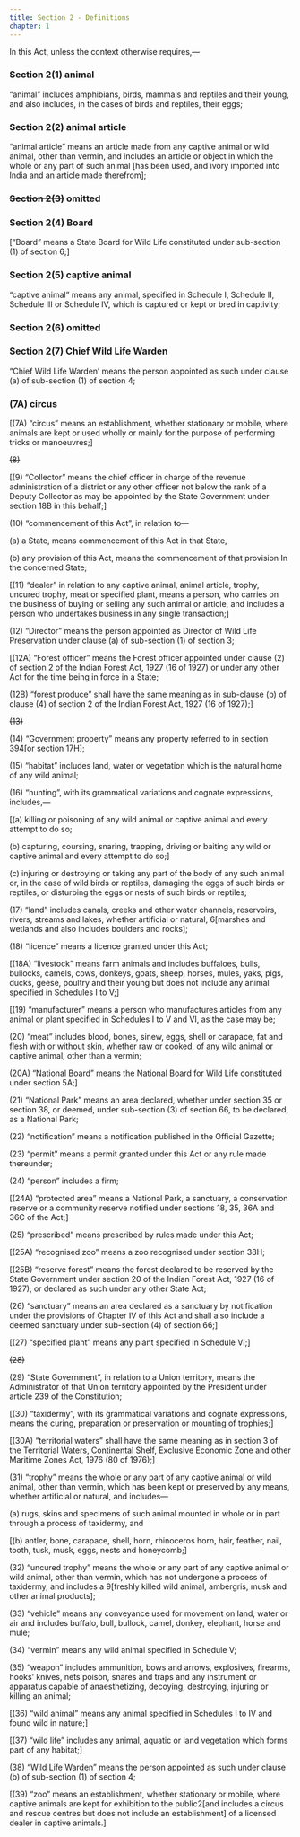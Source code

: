 ```yaml
---
title: Section 2 - Definitions
chapter: 1
---
```


In this Act, unless the context otherwise requires,—

### Section 2(1) animal 

“animal” includes amphibians, birds, mammals and reptiles and their young, and also includes, in the cases of birds and reptiles, their eggs;

### Section 2(2) animal article

“animal article” means an article made from any captive animal or wild animal, other than vermin, and includes an article or object in which the whole or any part of such animal [has been used, and ivory imported into India and an article made therefrom];

### ~~Section 2(3)~~ omitted

### Section 2(4) Board

[“Board” means a State Board for Wild Life constituted under sub-section (1) of section 6;]

### Section 2(5) captive animal 

“captive animal” means any animal, specified in Schedule I, Schedule II, Schedule III or Schedule IV, which is captured or kept or bred in captivity;

### Section 2(6) omitted

### Section 2(7) Chief Wild Life Warden 

“Chief Wild Life Warden’ means the person appointed as such under clause (a) of sub-section (1) of section 4;

### (7A) circus

[(7A) “circus” means an establishment, whether stationary or mobile, where animals are kept or used wholly or mainly for the purpose of performing tricks or manoeuvres;]

~~(8)~~

[(9) “Collector” means the chief officer in charge of the revenue administration of a district or any other officer not below the rank of a Deputy Collector as may be appointed by the State Government under section 18B in this behalf;]

(10) “commencement of this Act”, in relation to—

(a) a State, means commencement of this Act in that State,

(b) any provision of this Act, means the commencement of that provision In the concerned
State;

[(11) “dealer” in relation to any captive animal, animal article, trophy, uncured trophy, meat or specified plant, means a person, who carries on the business of buying or selling any such animal or article, and includes a person who undertakes business in any single transaction;]

(12) “Director” means the person appointed as Director of Wild Life Preservation under clause (a) of sub-section (1) of section 3;

[(12A) “Forest officer” means the Forest officer appointed under clause (2) of section 2 of the Indian Forest Act, 1927 (16 of 1927) or under any other Act for the time being in force in a State;

(12B) “forest produce” shall have the same meaning as in sub-clause (b) of clause (4) of section 2 of the Indian Forest Act, 1927 (16 of 1927);]

~~(13)~~

(14) “Government property” means any property referred to in section 394[or section 17H];

(15) “habitat” includes land, water or vegetation which is the natural home of any wild animal;

(16) “hunting”, with its grammatical variations and cognate expressions, includes,—

[(a) killing or poisoning of any wild animal or captive animal and every attempt to do so;

(b) capturing, coursing, snaring, trapping, driving or baiting any wild or captive animal and every attempt to do so;]

(c) injuring or destroying or taking any part of the body of any such animal or, in the case of wild birds or reptiles, damaging the eggs of such birds or reptiles, or disturbing the eggs or nests of such birds or reptiles;

(17) “land” includes canals, creeks and other water channels, reservoirs, rivers, streams and lakes, whether artificial or natural, 6[marshes and wetlands and also includes boulders and rocks];

(18) “licence” means a licence granted under this Act;

[(18A) “livestock” means farm animals and includes buffaloes, bulls, bullocks, camels, cows, donkeys, goats, sheep, horses, mules, yaks, pigs, ducks, geese, poultry and their young but does not include any animal specified in Schedules I to V;]

[(19) “manufacturer” means a person who manufactures articles from any animal or plant specified in Schedules I to V and VI, as the case may be;

(20) “meat” includes blood, bones, sinew, eggs, shell or carapace, fat and flesh with or without skin, whether raw or cooked, of any wild animal or captive animal, other than a vermin;

(20A) “National Board” means the National Board for Wild Life constituted under section 5A;]

(21) “National Park” means an area declared, whether under section 35 or section 38, or deemed, under sub-section (3) of section 66, to be declared, as a National Park;

(22) “notification” means a notification published in the Official Gazette;

(23) “permit” means a permit granted under this Act or any rule made thereunder;

(24) “person” includes a firm;

[(24A) “protected area” means a National Park, a sanctuary, a conservation reserve or a community reserve notified under sections 18, 35, 36A and 36C of the Act;]

(25) “prescribed” means prescribed by rules made under this Act;

[(25A) “recognised zoo” means a zoo recognised under section 38H;

[(25B) “reserve forest” means the forest declared to be reserved by the State Government under section 20 of the Indian Forest Act, 1927 (16 of 1927), or declared as such under any other State Act;

(26) “sanctuary” means an area declared as a sanctuary by notification under the provisions of Chapter IV of this Act and shall also include a deemed sanctuary under sub-section (4) of section 66;]

[(27) “specified plant” means any plant specified in Schedule VI;]

~~(28)~~

(29) “State Government”, in relation to a Union territory, means the Administrator of that Union territory appointed by the President under article 239 of the Constitution;

[(30) “taxidermy”, with its grammatical variations and cognate expressions, means the curing, preparation or preservation or mounting of trophies;]

[(30A) “territorial waters” shall have the same meaning as in section 3 of the Territorial Waters, Continental Shelf, Exclusive Economic Zone and other Maritime Zones Act, 1976 (80 of 1976);]

(31) “trophy” means the whole or any part of any captive animal or wild animal, other than vermin, which has been kept or preserved by any means, whether artificial or natural, and includes—

(a) rugs, skins and specimens of such animal mounted in whole or in part through a process of taxidermy, and

[(b) antler, bone, carapace, shell, horn, rhinoceros horn, hair, feather, nail, tooth, tusk, musk, eggs, nests and honeycomb;]

(32) “uncured trophy” means the whole or any part of any captive animal or wild animal, other than vermin, which has not undergone a process of taxidermy, and includes a 9[freshly killed wild animal, ambergris, musk and other animal products];

(33) “vehicle” means any conveyance used for movement on land, water or air and includes buffalo, bull, bullock, camel, donkey, elephant, horse and mule;

(34) “vermin” means any wild animal specified in Schedule V;

(35) “weapon” includes ammunition, bows and arrows, explosives, firearms, hooks’ knives, nets poison, snares and traps and any instrument or apparatus capable of anaesthetizing, decoying, destroying, injuring or killing an animal;

[(36) “wild animal” means any animal specified in Schedules I to IV and found wild in nature;]

[(37) “wild life” includes any animal, aquatic or land vegetation which forms part of any habitat;]

(38) “Wild Life Warden” means the person appointed as such under clause (b) of sub-section (1) of section 4;

[(39) “zoo” means an establishment, whether stationary or mobile, where captive animals are kept for exhibition to the public2[and includes a circus and rescue centres but does not include an establishment] of a licensed dealer in captive animals.]
